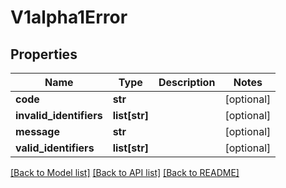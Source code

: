 # V1alpha1Error

## Properties
Name | Type | Description | Notes
------------ | ------------- | ------------- | -------------
**code** | **str** |  | [optional] 
**invalid_identifiers** | **list[str]** |  | [optional] 
**message** | **str** |  | [optional] 
**valid_identifiers** | **list[str]** |  | [optional] 

[[Back to Model list]](../README.md#documentation-for-models) [[Back to API list]](../README.md#documentation-for-api-endpoints) [[Back to README]](../README.md)


